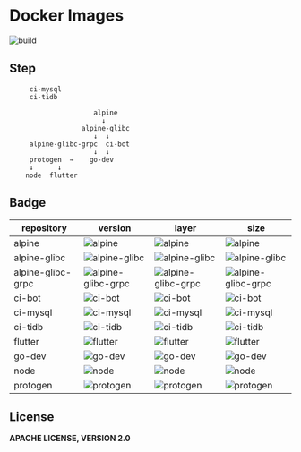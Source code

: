 # Docker Images

![build](https://img.shields.io/github/workflow/status/izhaohu/docker-image/build/master?style=for-the-badge)

## Step

```
     ci-mysql
     ci-tidb

                     alpine
                       ↓
                  alpine-glibc
                     ↓  ↓
     alpine-glibc-grpc  ci-bot
                     ↓  ↓
     protogen  →    go-dev
     ↓      ↓
    node  flutter
```

## Badge

| repository        | version                                                                                                | layer                                                                                                            | size                                                                                                            |
| ----------------- | ------------------------------------------------------------------------------------------------------ | ---------------------------------------------------------------------------------------------------------------- | --------------------------------------------------------------------------------------------------------------- |
| alpine            | ![alpine](https://img.shields.io/docker/v/izhaohucom/alpine?style=for-the-badge)                       | ![alpine](https://img.shields.io/microbadger/layers/izhaohucom/alpine?style=for-the-badge)                       | ![alpine](https://img.shields.io/docker/image-size/izhaohucom/alpine?style=for-the-badge)                       |
| alpine-glibc      | ![alpine-glibc](https://img.shields.io/docker/v/izhaohucom/alpine-glibc?style=for-the-badge)           | ![alpine-glibc](https://img.shields.io/microbadger/layers/izhaohucom/alpine-glibc?style=for-the-badge)           | ![alpine-glibc](https://img.shields.io/docker/image-size/izhaohucom/alpine-glibc?style=for-the-badge)           |
| alpine-glibc-grpc | ![alpine-glibc-grpc](https://img.shields.io/docker/v/izhaohucom/alpine-glibc-grpc?style=for-the-badge) | ![alpine-glibc-grpc](https://img.shields.io/microbadger/layers/izhaohucom/alpine-glibc-grpc?style=for-the-badge) | ![alpine-glibc-grpc](https://img.shields.io/docker/image-size/izhaohucom/alpine-glibc-grpc?style=for-the-badge) |
| ci-bot            | ![ci-bot](https://img.shields.io/docker/v/izhaohucom/ci-bot?style=for-the-badge)                       | ![ci-bot](https://img.shields.io/microbadger/layers/izhaohucom/ci-bot?style=for-the-badge)                       | ![ci-bot](https://img.shields.io/docker/image-size/izhaohucom/ci-bot?style=for-the-badge)                       |
| ci-mysql          | ![ci-mysql](https://img.shields.io/docker/v/izhaohucom/ci-mysql?style=for-the-badge)                   | ![ci-mysql](https://img.shields.io/microbadger/layers/izhaohucom/ci-mysql?style=for-the-badge)                   | ![ci-mysql](https://img.shields.io/docker/image-size/izhaohucom/ci-mysql?style=for-the-badge)                   |
| ci-tidb           | ![ci-tidb](https://img.shields.io/docker/v/izhaohucom/ci-tidb?style=for-the-badge)                     | ![ci-tidb](https://img.shields.io/microbadger/layers/izhaohucom/ci-tidb?style=for-the-badge)                     | ![ci-tidb](https://img.shields.io/docker/image-size/izhaohucom/ci-tidb?style=for-the-badge)                     |
| flutter           | ![flutter](https://img.shields.io/docker/v/izhaohucom/flutter?style=for-the-badge)                     | ![flutter](https://img.shields.io/microbadger/layers/izhaohucom/flutter?style=for-the-badge)                     | ![flutter](https://img.shields.io/docker/image-size/izhaohucom/flutter?style=for-the-badge)                     |
| go-dev            | ![go-dev](https://img.shields.io/docker/v/izhaohucom/go-dev?style=for-the-badge)                       | ![go-dev](https://img.shields.io/microbadger/layers/izhaohucom/go-dev?style=for-the-badge)                       | ![go-dev](https://img.shields.io/docker/image-size/izhaohucom/go-dev?style=for-the-badge)                       |
| node              | ![node](https://img.shields.io/docker/v/izhaohucom/node?style=for-the-badge)                           | ![node](https://img.shields.io/microbadger/layers/izhaohucom/node?style=for-the-badge)                           | ![node](https://img.shields.io/docker/image-size/izhaohucom/node?style=for-the-badge)                           |
| protogen          | ![protogen](https://img.shields.io/docker/v/izhaohucom/protogen?style=for-the-badge)                   | ![protogen](https://img.shields.io/microbadger/layers/izhaohucom/protogen?style=for-the-badge)                   | ![protogen](https://img.shields.io/docker/image-size/izhaohucom/protogen?style=for-the-badge)                   |

## License

**APACHE LICENSE, VERSION 2.0**
